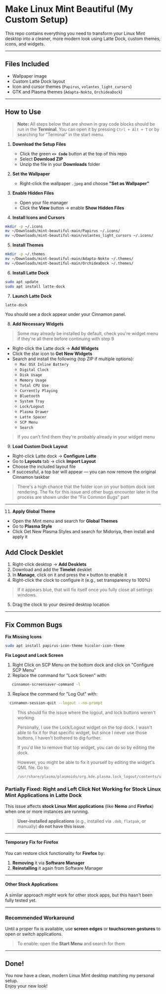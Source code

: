 # Make Linux Mint Beautiful (My Custom Setup)

This repo contains everything you need to transform your Linux Mint desktop into a cleaner, more modern look using Latte Dock, custom themes, icons, and widgets.

---

## Files Included

- Wallpaper image
- Custom Latte Dock layout
- Icon and cursor themes (`Papirus`, `volantes_light_cursors`)
- GTK and Plasma themes (`Adapta-Nokto`, `OrchideaDock`)

---

## How to Use

> **Note:** All steps below that are shown in gray code blocks should be run in the **Terminal**.
> You can open it by pressing `Ctrl + Alt + T` or by searching for "Terminal" in the start menu.
  

1. **Download the Setup Files**

    - Click the green **`<> Code`** button at the top of this repo
    - Select **Download ZIP**
    - Unzip the file in your **Downloads** folder

2. **Set the Wallpaper**

    - Right-click the wallpaper `.jpeg` and choose **"Set as Wallpaper"**

3. **Enable Hidden Files**

    - Open your file manager
    - Click the **View** button → enable **Show Hidden Files**

4. **Install Icons and Cursors**

```bash
mkdir -p ~/.icons
mv ~/Downloads/mint-beautiful-main/Papirus ~/.icons/
mv ~/Downloads/mint-beautiful-main/volantes_light_cursors ~/.icons/
```

5. **Install Themes**

```bash
mkdir -p ~/.themes
mv ~/Downloads/mint-beautiful-main/Adapta-Nokto ~/.themes/
mv ~/Downloads/mint-beautiful-main/OrchideaDock ~/.themes/
```

6. **Install Latte Dock**

```bash
sudo apt update
sudo apt install latte-dock
```

7. **Launch Latte Dock**

```bash
latte-dock
```

You should see a dock appear under your Cinnamon panel.

8. **Add Necessary Widgets**

> Some may already be installed by default, check you're widget menu if they're all there before continuing with step 9

- Right-click the Latte dock → **Add Widgets**
- Click the star icon to **Get New Widgets**
- Search and install the following (top ZIP if multiple options):
    - `Mac OSX Inline Battery`
    - `Digital Clock`
    - `Disk Usage`
    - `Memory Usage`
    - `Total CPU Use`
    - `Currently Playing`
    - `Bluetooth`
    - `System Tray`
    - `Lock/Logout`
    - `Plasma Drawer`
    - `Latte Spacer`
    - `SCP Menu`
    - `Search`
 
> If you can't find them they're probably already in your widget menu

9. **Load Custom Dock Layout**

- Right-click Latte dock → **Configure Latte**
- Go to **Layouts** tab → click **Import Layout**
- Choose the included layout file
- If successful, a top bar will appear — you can now remove the original Cinnamon taskbar

> There's a high chance that the folder icon on your bottom dock isnt rendering. The fix for this issue and other bugs encounter later in the process are shown under the "Fix Common Bugs" part

---
11. **Apply Global Theme**

- Open the Mint menu and search for **Global Themes**
- Go to **Plasma Style**
- Click Get New Plasma Styles and search for Midoriya, then install and apply it

## Add Clock Desklet

1. Right-click desktop → **Add Desklets**
2. Download and add the **Timelet** desklet
3. In **Manage**, click on it and press the **`+`** button to enable it
4. Right-click the clock to configure it (e.g., set transparency to 100%)

> If it appears blue, that will fix itself once you fully close all settings windows.

5. Drag the clock to your desired desktop location

---

## Fix Common Bugs

**Fix Missing Icons**

```bash
sudo apt install papirus-icon-theme hicolor-icon-theme
```
  
**Fix Logout and Lock Screen**

1. Right Click on SCP Menu on the bottom dock and click on "Configure SCP Menu"
2. Replace the command for "Lock Screen" with:
```bash
   cinnamon-screensaver-command -l
```
3. Replace the command for "Log Out" with:
```bash
  cinnamon-session-quit --logout --no-prompt
```
>This should fix the issue where the logout, and lock buttons weren't working.
>
>Personally, I use the Lock/Logout widget on the top dock. I wasn't able to fix it for that specific widget, but since I never use those buttons, I haven't bothered to dig further.
>
>If you'd like to remove that top widget, you can do so by editing the dock.
>    
>However, you might be able to fix it yourself by editing the widget's QML file. Go to:
>
>```bash
>/usr/share/plasma/plasmoids/org.kde.plasma.lock_logout/contents/ui/
>```

### **Partially Fixed: Right and Left Click Not Working for Stock Linux Mint Applications in Latte Dock**

This issue affects **stock Linux Mint applications** (like **Nemo** and **Firefox**) when one or more instances are running.

> **User-installed applications** (e.g., installed via `.deb`, `flatpak`, or manually) **do not have this issue**.

---

#### **Temporary Fix for Firefox**

You can restore click functionality for **Firefox** by:

1. **Removing** it via **Software Manager**
2. **Reinstalling** it again from Software Manager

---

#### **Other Stock Applications**

A similar approach *might* work for other stock apps, but this hasn't been fully tested yet.

---

### **Recommended Workaround**

Until a proper fix is available, use **screen edges** or **touchscreen gestures** to open or switch applications.

> To enable: open the **Start Menu** and search for them

---


## Done!

You now have a clean, modern Linux Mint desktop matching my personal setup.  
Enjoy your new look!
